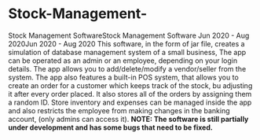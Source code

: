 # Stock-Management-

Stock Management SoftwareStock Management Software
Jun 2020 - Aug 2020Jun 2020 - Aug 2020
This software, in the form of jar file, creates a simulation of database management system of a small business, The app can be operated as an admin or an employee, depending on your login details.
 The app allows you to add/delete/modify a vendor/seller from the system.
The app also features a built-in POS system, that allows you to create an order for a customer which keeps track of the stock, bu adjusting it after every order placed. It also stores all of the orders by assigning them a random ID.
Store inventory and expenses can be managed inside the app and also restricts the employee from making changes in the banking account, (only admins can access it).
<b>NOTE: The software is still partially under development and has some bugs that need to be fixed.</b>
